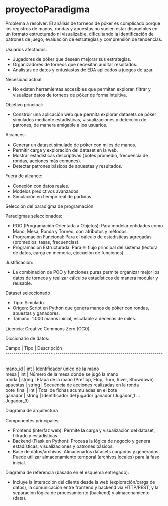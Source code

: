 # proyectoParadigma
Problema a resolver:
El análisis de torneos de póker es complicado porque los registros de manos, rondas y apuestas no suelen estar disponibles en un formato estructurado ni visualizable, dificultando la identificación de patrones de juego, evaluación de estrategias y comprensión de tendencias.

Usuarios afectados:
- Jugadores de póker que desean mejorar sus estrategias.
- Organizadores de torneos que necesitan auditar resultados.
- Analistas de datos y entusiastas de EDA aplicados a juegos de azar.

Necesidad actual:
- No existen herramientas accesibles que permitan explorar, filtrar y visualizar datos de torneos de póker de forma intuitiva.

Objetivo principal:
- Construir una aplicación web que permita explorar datasets de póker simulados mediante estadísticas, visualizaciones y detección de patrones, de manera amigable a los usuarios.

Alcances:
- Generar un dataset simulado de póker con miles de manos.
- Permitir carga y exploración del dataset en la web.
- Mostrar estadísticas descriptivas (botes promedio, frecuencia de rondas, acciones más comunes).
- Detectar patrones básicos de apuestas y resultados.

Fuera de alcance:
- Conexión con datos reales.
- Modelos predictivos avanzados.
- Simulación en tiempo real de partidas.

Selección del paradigma de programación

Paradigmas seleccionados:
- POO (Programación Orientada a Objetos): Para modelar entidades como Mano, Mesa, Ronda y Torneo, con atributos y métodos.
- Programación Funcional: Para el cálculo de estadísticas agregadas (promedios, tasas, frecuencias).
- Programación Estructurada: Para el flujo principal del sistema (lectura de datos, carga en memoria, ejecución de funciones).

Justificación:
- La combinación de POO y funciones puras permite organizar mejor los datos de torneos y realizar cálculos estadísticos de manera modular y reusable.

Dataset seleccionado

- Tipo: Simulado.
- Origen: Script en Python que genera manos de póker con rondas, apuestas y ganadores.
- Tamaño: 1.000 manos inicial, escalable a decenas de miles.

Licencia: Creative Commons Zero (CC0).

Diccionario de datos:

Campo       |  Tipo    |  Descripción                                              
------------+----------+-----------------------------------------------------------

mano_id     |  int     |  Identificador único de la mano                           
mesa        |  int     |  Número de la mesa donde se jugó la mano                  
ronda       |  string  |  Etapa de la mano (Preflop, Flop, Turn, River, Showdown)  
apuestas    |  string  |  Secuencia de acciones realizadas en la ronda             
bote_final  |  int     |  Total de fichas acumuladas en el bote                    
ganador     |  string  |  Identificador del jugador ganador (Jugador_1 … Jugador_9)

Diagrama de arquitectura

Componentes principales:
- Frontend (interfaz web): Permite la carga y visualización del dataset, filtrado y estadísticas.
- Backend (Flask en Python): Procesa la lógica de negocio y genera estadísticas, visualizaciones y patrones básicos.
- Base de datos/archivos: Almacena los datasets cargados y generados. Puede utilizar almacenamiento temporal (archivos locales) para la fase inicial.

Diagrama de referencia (basado en el esquema entregado):
- Incluye la interacción del cliente desde la web (exploración/carga de datos), la comunicación entre frontend y backend vía HTTP/REST, y la separación lógica de procesamiento (backend) y almacenamiento (data).
